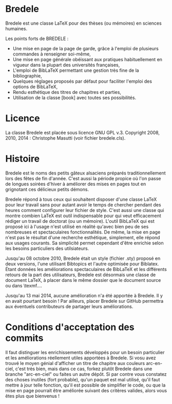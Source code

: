Bredele
=======

Bredele est une classe LaTeX pour des thèses (ou mémoires) en sciences humaines. 

Les points forts de BREDELE :

   * Une mise en page de la page de garde, grâce à l'emploi de plusieurs commandes à renseigner soi-même,
   * Une mise en page générale obéissant aux pratiques habituellement en vigueur dans la plupart des universités françaises,
   * L'emploi de BibLaTeX permettant une gestion très fine de la bibliographie,
   * Quelques réglages proposés par défaut pour faciliter l'emploi des options de BibLaTeX,
   * Rendu esthétique des titres de chapitres et parties,
   * Utilisation de la classe [book] avec toutes ses possibilités.

Licence
=========

La classe Bredele est placée sous licence GNU GPL v.3. Copyright 2008, 2010, 2014 : Christophe Masutti (voir fichier bredele.cls).

Histoire
==========

Bredele est le noms des petits gâteux alsaciens préparés traditionnellement lors des fêtes de fin d'année. C'est aussi la période propice où l'on passe de longues soirées d'hiver à améliorer des mises en pages tout en grignotant ces délicieux petits démons.

Bredele répond à tous ceux qui souhaitent disposer d'une classe LaTeX pour leur travail sans pour autant avoir le temps de chercher pendant des heures comment configurer leur fichier de style. C'est aussi une classe qui montre combien LaTeX est outil indispensable pour qui veut efficacement rédiger un travail de doctorat (ou un mémoire). L'outil BibLaTeX qui est proposé ici à l'usage n'est utilisé en réalité qu'avec bien peu de ses nombreuses et spectaculaires fonctionnalités. De même, la mise en page n'est pas le résultat d'une recherche esthétique, simplement, elle répond aux usages courants. Sa simplicité permet cependant d'être enrichie selon les besoins particuliers des utilsiateurs.

Jusqu'au 08 octobre 2010, Bredele était un style (fichier .sty) proposé en deux versions, l'une utilisant Bibtopics et l'autre optimisée pour Biblatex. Étant données les améliorations spectaculaires de BibLaTeX et les différents retours de la part des utilisateurs, Bredele est désormais une classe de document LaTeX, à placer dans le même dossier que le document source ou dans \texmf.... 

Jusqu'au 13 mai 2014, aucune amélioration n'a été apportée à Bredele. Il y en avait pourtant besoin ! Par ailleurs, placer Bredele sur GitHub permettra aux éventuels contributeurs de partager leurs améliorations.

Conditions d'acceptation des commits
====================================

Il faut distinguer les enrichissements développés pour un besoin particulier et les améliorations réellement utiles apportées à Bredele. Si vosu avez trouvé le moyen génial d'afficher un titre de chapitre aux couleurs arc-en-ciel, c'est très bien, mais dans ce cas, forkez plutôt Bredele dans une branche "arc-en-ciel" ou faites un autre dépôt. Si par contre vous constatez des choses inutiles (fort probable), qu'un paquet est mal utilisé, qu'il faut mettre à jour telle fonction, qu'il est possible de simplifier le code, ou que la mise en page pourrait être améliorée suivant des critères valides, alors vous êtes plus que bienvenus !
